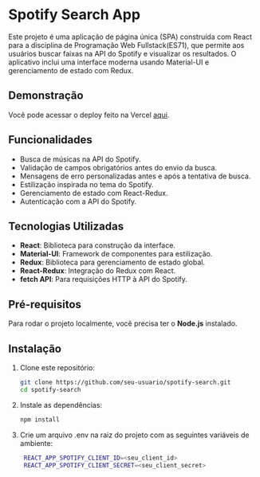# Spotify Search App

Este projeto é uma aplicação de página única (SPA) construída com React para a disciplina de Programação Web Fullstack(ES71), que permite aos usuários buscar faixas na API do Spotify e visualizar os resultados. O aplicativo inclui uma interface moderna usando Material-UI e gerenciamento de estado com Redux.

## Demonstração

Você pode acessar o deploy feito na Vercel [aqui](https://spotify-search-five.vercel.app).

## Funcionalidades

- Busca de músicas na API do Spotify.
- Validação de campos obrigatórios antes do envio da busca.
- Mensagens de erro personalizadas antes e após a tentativa de busca.
- Estilização inspirada no tema do Spotify.
- Gerenciamento de estado com React-Redux.
- Autenticação com a API do Spotify.

## Tecnologias Utilizadas

- **React**: Biblioteca para construção da interface.
- **Material-UI**: Framework de componentes para estilização.
- **Redux**: Biblioteca para gerenciamento de estado global.
- **React-Redux**: Integração do Redux com React.
- **fetch API**: Para requisições HTTP à API do Spotify.

## Pré-requisitos

Para rodar o projeto localmente, você precisa ter o **Node.js** instalado.

## Instalação

1. Clone este repositório:
   ```bash
   git clone https://github.com/seu-usuario/spotify-search.git
   cd spotify-search

2. Instale as dependências:
   ```bash
   npm install

3. Crie um arquivo .env na raiz do projeto com as seguintes variáveis de ambiente:
   ```bash
    REACT_APP_SPOTIFY_CLIENT_ID=<seu_client_id>
    REACT_APP_SPOTIFY_CLIENT_SECRET=<seu_client_secret>
